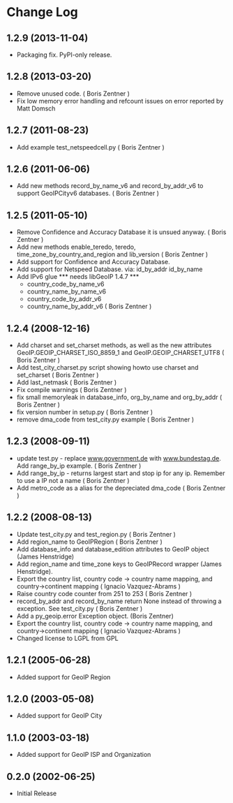 
# Change Log

## 1.2.9 (2013-11-04)

* Packaging fix. PyPI-only release.

## 1.2.8 (2013-03-20)
* Remove unused code. ( Boris Zentner )
* Fix low memory error handling and refcount issues on error
  reported by Matt Domsch

## 1.2.7 (2011-08-23)
* Add example test_netspeedcell.py ( Boris Zentner )

## 1.2.6 (2011-06-06)
* Add new methods record_by_name_v6 and record_by_addr_v6 to support
  GeoIPCityv6 databases. ( Boris Zentner )

## 1.2.5 (2011-05-10)
* Remove Confidence and Accuracy Database it is unsued anyway. ( Boris
  Zentner )
* Add new methods enable_teredo, teredo, time_zone_by_country_and_region and
  lib_version ( Boris Zentner )
* Add support for Confidence and Accuracy Database.
* Add support for Netspeed Database. via: id_by_addr id_by_name
* Add IPv6 glue *** needs libGeoIP 1.4.7 ***
  * country_code_by_name_v6
  * country_name_by_name_v6
  * country_code_by_addr_v6
  * country_name_by_addr_v6 ( Boris Zentner )

## 1.2.4 (2008-12-16)
* Add charset and set_charset methods, as well as the new attributes
  GeoIP.GEOIP_CHARSET_ISO_8859_1 and GeoIP.GEOIP_CHARSET_UTF8
  ( Boris Zentner )
* Add test_city_charset.py script showing howto use charset and set_charset
  ( Boris Zentner )
* Add last_netmask ( Boris Zentner )
* Fix compile warnings ( Boris Zentner )
* fix small memoryleak in database_info, org_by_name and org_by_addr
  ( Boris Zentner )
* fix version number in setup.py ( Boris Zentner )
* remove dma_code from test_city.py example ( Boris Zentner )

## 1.2.3 (2008-09-11)
* update test.py - replace www.government.de with www.bundestag.de.
  Add range_by_ip example. ( Boris Zentner )
* Add range_by_ip - returns largest start and stop ip for any ip.
  Remember to use a IP not a name ( Boris Zentner )
* Add metro_code as a alias for the depreciated dma_code ( Boris Zentner )

## 1.2.2 (2008-08-13)
* Update test_city.py and test_region.py ( Boris Zentner )
* Add region_name to GeoIPRegion ( Boris Zentner )
* Add database_info and database_edition attributes to GeoIP object
  (James Henstridge)
* Add region_name and time_zone keys to GeoIPRecord wrapper (James
  Henstridge).
* Export the country list, country code -> country name mapping, and
  country->continent mapping ( Ignacio Vazquez-Abrams )
* Raise country code counter from 251 to 253 ( Boris Zentner )
* record_by_addr and record_by_name return None instead of throwing a
  exception. See test_city.py ( Boris Zentner )
* Add a py_geoip.error Exception object. (Boris Zentner)
* Export the country list, country code -> country name mapping, and country->continent
  mapping ( Ignacio Vazquez-Abrams )
* Changed license to LGPL from GPL

## 1.2.1 (2005-06-28)
* Added support for GeoIP Region

## 1.2.0 (2003-05-08)
* Added support for GeoIP City

## 1.1.0 (2003-03-18)
* Added support for GeoIP ISP and Organization

## 0.2.0 (2002-06-25)
* Initial Release
